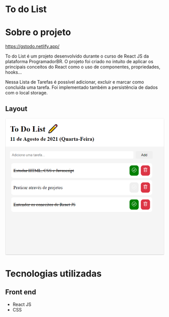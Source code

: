 # To do List

# Sobre o projeto

https://gstodo.netlify.app/

To do List é um projeto desenvolvido durante o curso de React JS da plataforma ProgramadorBR. O projeto foi criado no intuito de aplicar os principais conceitos do React como o uso de componentes, propriedades, hooks...  

Nessa Lista de Tarefas é possível adicionar, excluir e marcar como concluída uma tarefa. Foi implementado também a persistência de dados com o local storage.


## Layout

![Web](https://github.com/GabrielLSobreira/react-todo-list/blob/main/src/img/Todo%20List.png)

# Tecnologias utilizadas
## Front end
- React JS
- CSS
